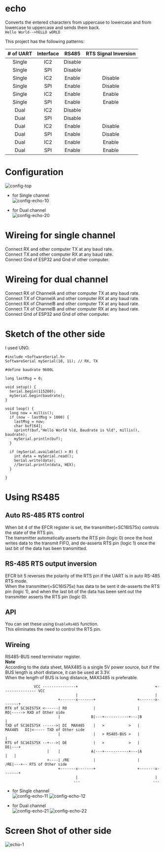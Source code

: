 # echo
Converts the entered characters from uppercase to lowercase and from lowercase to uppercase and sends them back.   
```Hello World-->hELLO wORLD```   

This project has the following patterns:

|# of UART|Interface|RS485|RTS Signal Inversion|
|:-:|:-:|:-:|:-:|
|Single|IC2|Disable||
|Single|SPI|Disable||
|Single|IC2|Enable|Disable|
|Single|SPI|Enable|Disable|
|Single|IC2|Enable|Enable|
|Single|SPI|Enable|Enable|
|Dual|IC2|Disable||
|Dual|SPI|Disable||
|Dual|IC2|Enable|Disable|
|Dual|SPI|Enable|Disable|
|Dual|IC2|Enable|Enable|
|Dual|SPI|Enable|Enable|

# Configuration   
![config-top](https://user-images.githubusercontent.com/6020549/148176368-79ed4432-46ab-49b3-a86f-1872e73310d2.jpg)

- for Single channel   
![config-echo-10](https://user-images.githubusercontent.com/6020549/149246477-b3941ccd-809a-4428-8aac-c57da41a4edf.jpg)

- for Dual channel   
![config-echo-20](https://user-images.githubusercontent.com/6020549/149246600-ca0a5522-706a-49ae-9356-550a6fb24d88.jpg)

# Wireing for single channel  
Connect RX and other computer TX at any baud rate.   
Connect TX and other computer RX at any baud rate.   
Connect Gnd of ESP32 and Gnd of other computer.   

# Wireing for dual channel  
Connect RX of ChannelA and other computer TX at any baud rate.   
Connect TX of ChannelA and other computer RX at any baud rate.   
Connect RX of ChannelB and other computer TX at any baud rate.   
Connect TX of ChannelB and other computer RX at any baud rate.   
Connect Gnd of ESP32 and Gnd of other computer.   

# Sketch of the other side   
I used UNO.   
```
#include <SoftwareSerial.h>
SoftwareSerial mySerial(10, 11); // RX, TX

#define baudrate 9600L

long lastMsg = 0;

void setup() {
  Serial.begin(115200);
  mySerial.begin(baudrate);
}

void loop() {
  long now = millis();
  if (now - lastMsg > 1000) {
    lastMsg = now;
    char buf[64];
    sprintf(buf,"Hello World %ld, Baudrate is %ld", millis(), baudrate);
    mySerial.println(buf);
  }

  if (mySerial.available() > 0) {
    int data = mySerial.read();
    Serial.write(data);
    //Serial.println(data, HEX);
  }  

}
```

# Using RS485   

## Auto RS-485 RTS control   
When bit 4 of the EFCR register is set, the transmitter(=SC16IS75x) controls the state of the RTS pin.   
The transmitter automatically asserts the RTS pin (logic 0) once the host writes data to the transmit FIFO, and de-asserts RTS pin (logic 1) once the last bit of the data has been transmitted.

## RS-485 RTS output inversion   
EFCR bit 5 reverses the polarity of the RTS pin if the UART is in auto RS-485 RTS mode.   
When the transmitter(=SC16IS75x) has data to be sent it de-asserts the RTS pin (logic 1), and when the last bit of the data has been sent out the transmitter asserts the RTS pin (logic 0).

## API   
You can set these using ```EnableRs485``` function.   
This eliminates the need to control the RTS pin.   

## Wireing
RS485-BUS need terminator register.   
__Note__   
According to the data sheet, MAX485 is a single 5V power source, but if the BUS length is short distance, it can be used at 3.3V.   
When the length of BUS is long distance, MAX3485 is preferable.   

```
             VCC ---------------+                                   +--------------- VCC
                                |                                   |
                        +-------x-------+                   +-------x-------+
RTX of SC16IS75X <------| RO            |                   |             RO|-----> RXD of Other side
                        |              B|---+-----------+---|B              |
TXD of SC16IS75X ------>| DI  MAX485    |   >           >   |    MAX485   DI|<----- TXD of Other side
                        |               |   > RS485-BUS >   |               |
RTS of SC16IS75X --+--->| DE            |   >           >   |             DE|---+
                   |    |              A|---+-----------+---|A              |   |
                   +----| /RE           |                   |            /RE|---+-- RTS of Other side
                        +-------x-------+                   +-------x-------+
                                |                                   |
                               ---                                 ---
```

- for Single channel   
![config-echo-11](https://user-images.githubusercontent.com/6020549/149248222-6bbb843e-09c7-4c40-9354-106a0bec81b9.jpg)
![config-echo-12](https://user-images.githubusercontent.com/6020549/149247631-2c33f1ee-036a-40ca-8517-aa567072e3c7.jpg)

- for Dual channel   
![config-echo-21](https://user-images.githubusercontent.com/6020549/149248227-b7dafd1e-d7b2-45c4-8116-9da894dbefc1.jpg)
![config-echo-22](https://user-images.githubusercontent.com/6020549/149247647-9ff9c291-5763-4be7-ac56-755c927724e7.jpg)


# Screen Shot of other side   
![echo-1](https://user-images.githubusercontent.com/6020549/148186633-5778c802-a75c-453a-9974-1e78f87ab1dc.jpg)

